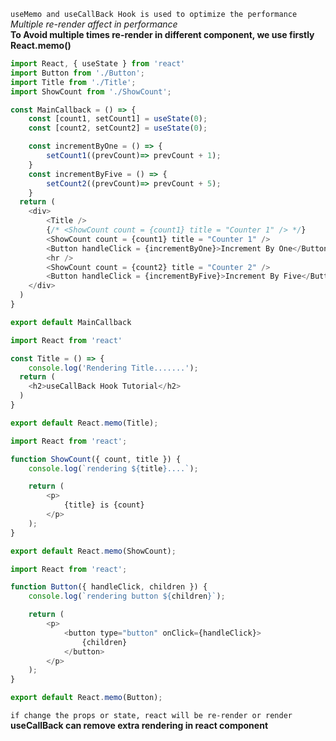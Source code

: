 `useMemo and useCallBack Hook is used to optimize the performance`
_Multiple re-render affect in performance_   
__To Avoid multiple times re-render in different component, we use firstly React.memo()__   
```javascript
import React, { useState } from 'react'
import Button from './Button';
import Title from './Title';
import ShowCount from './ShowCount';

const MainCallback = () => {
    const [count1, setCount1] = useState(0);
    const [count2, setCount2] = useState(0);

    const incrementByOne = () => {
        setCount1((prevCount)=> prevCount + 1);
    }
    const incrementByFive = () => {
        setCount2((prevCount)=> prevCount + 5);
    }
  return (
    <div>
        <Title />
        {/* <ShowCount count = {count1} title = "Counter 1" /> */}
        <ShowCount count = {count1} title = "Counter 1" /> 
        <Button handleClick = {incrementByOne}>Increment By One</Button>
        <hr />
        <ShowCount count = {count2} title = "Counter 2" /> 
        <Button handleClick = {incrementByFive}>Increment By Five</Button>
    </div>
  )
}

export default MainCallback
```
```javascript
import React from 'react'

const Title = () => {
    console.log('Rendering Title.......');
  return (
    <h2>useCallBack Hook Tutorial</h2>
  )
}

export default React.memo(Title);
```

```javascript
import React from 'react';

function ShowCount({ count, title }) {
    console.log(`rendering ${title}....`);

    return (
        <p>
            {title} is {count}
        </p>
    );
}

export default React.memo(ShowCount);
```

```javascript
import React from 'react';

function Button({ handleClick, children }) {
    console.log(`rendering button ${children}`);

    return (
        <p>
            <button type="button" onClick={handleClick}>
                {children}
            </button>
        </p>
    );
}

export default React.memo(Button);
```

`if change the props or state, react will be re-render or render`  
__useCallBack can remove extra rendering in react component__  
